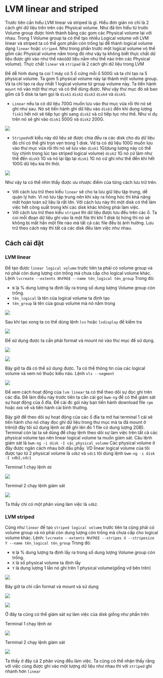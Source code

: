 # LVM linear and striped
Trước tiên cần hiểu LVM linear và striped là gì. Hiểu đơn giản nó chỉ là 2 cách ghi dữ liệu trên trên các Physical volume. Như đã tìm hiểu từ trước Volume group được hình thành bằng các gom các Physical volume lại với nhau. Trong 1 Volume group ta có thể tạo nhiều Logical volume với LVM linear và striped ta có thể gom phần còn trống lại để thành logical volume dạng `linear` hoặc `striped`. Như trong phần trước một logical volume vó thể gồm các Physical volume nằm trong đó như vậy ta không biết thực chất dữ liệu được ghi vào như thế nào(dữ liệu nằm như thế nào trên các Physical volume). Thực chất `linear` và `stripad` là 2 cách ghi dữ liệu trong LVM

Để dễ hình dung ta coi 1 máy có 5 ổ cứng mỗi ổ 500G và ta chỉ tạo ra 5 physical volume. Ta gom 5 physical volume này lại thành một volume group. Và ta chỉ tạo ra duy nhất 1 logical volume từ group volume này. Ta tiến hành `mount` nó vào một thư mục và có thể dùng được. Như vậy thư mục đó sẽ bao gồm cả 5 disk ta tạm gọi là `disk1` `disk2` `disk3` `disk4` và `disk5`.
 * `Linear` nếu ta có dữ liệu 700G muốn lưu vào thư mục vừa rồi thì nó sẽ ghi như sau. Nó sẽ tiến hành ghi dữ liệu vào `disk1` đến khi dung lượng `fisk1` hết nói sẽ tiếp tục ghi sang `disk2` và cứ tiếp tục như thế. Như ví dụ trên nó sẽ ghi vào `disk1` 500G và `disk2` 200G.

![](https://github.com/niemdinhtrong/NIEMDT/blob/master/linux/images/li01.gif)


 * `Striped`với kiểu này dữ liệu sẽ được chia đều ra các disk cho dù dữ liệu đó chỉ có thể ghi trọn vẹn trong 1 disk. Vd ta có dữ liệu 100G muốn lưu vào thư mục vừa rồi thì nó sẽ lưu vào `disk1` 1G(dung lượng này có thể tùy chỉnh trong lúc tạo striped logical volume) `disk2` 1G nó cứ làm như thế đến `disk5` 1G và nó lại lặp lại `disk1` 1G nó cứ ghi như thế đến khi hết 100G dữ liệu kia thì thôi.

![](https://github.com/niemdinhtrong/NIEMDT/blob/master/linux/images/li02.gif)

Như vậy ta có thể nhìn thấy được ưu nhược điểm của từng cách lưu trữ trên. 
 * Với cách lưu trữ theo kiểu `linear` sẽ cho ta lưu giữ liệu tập trung, dễ quản lý hơn. Vì nó lưu tập trung nên khi xảy ra hỏng hóc thì khả năng mất hoàn toàn sữ liệu là rất lớn. Với cách lưu này thì một disk có thể làm việc hết công suất trong khi các disk khác không phải làm việc.
 * Với cách lưu trữ theo kiểu `striped` thì dữ liệu được lưu đều trên các ổ. Ta coi mỗi đoạn dữ liệu ghi vào là một file thì khi 1 disk bị hỏng thì nó sẽ không bị mất hẳn một file nào mà tất cả các file đều bị ảnh hưởng. Lưu trữ theo cách này thì tất cả các disk đều làm việc như nhau.
## Cách cài đặt 
### LVM linear
Để tạo được `linear logical volume` trước tiên ta phải có volume group và nó phải còn dung lượng còn trống mà chưa cấp cho logical volume khác.
Lệnh `lvcreate --extents N%FREE --name tên_logical tên_group`
Trong đó: 
 *  `N` là % dung lượng ta định lấy ra trong số dung lượng Volume group còn trống.
 * `tên_logical` là tên của logical volume ta định tạo
 * `tên_group` là tên của goup volume mà nó nằm trong

![](https://github.com/niemdinhtrong/NIEMDT/blob/master/linux/images/li1.png)

Sau khi tạo xong ta co thể dùng lệnh `lvs` hoặc `lvdisplay` để kiểm tra

![](https://github.com/niemdinhtrong/NIEMDT/blob/master/linux/images/li2.png)

Để sử dụng được ta cần phải format và mount nó vào thư mục để sử dụng. 

![](https://github.com/niemdinhtrong/NIEMDT/blob/master/linux/images/li3.png)

![](https://github.com/niemdinhtrong/NIEMDT/blob/master/linux/images/li4.png)

Bây giờ ta đã có thể sử dụng được.
Ta có thể thông tin của các logical volume và xem nó thuộc kiểu nào. Lệnh `vls --segment`

![](https://github.com/niemdinhtrong/NIEMDT/blob/master/linux/images/li5.png)

Để xem cách hoạt động của `lvm linear` ta có thể theo dõi sự đọc ghi trên các đĩa. Để làm điều này trước tiên ta cần cài goí `bwm-ng` để có thể giám sát sự hoạt động của ổ đĩa. Để cài đc gói này bạn tiến hành download file `rpm` hoặc `deb` về và tiến hành cài bình thường.

Bây giờ để theo dõi sự hoạt động của các ổ đĩa ta mở hai terminal 1 cái sẽ tiến hành cho nó chạy đọc ghi dữ liệu trong thư mục mà ta đã mount ở trên(ở đây tôi sử dụng lệnh `dd` để ghi lên đó 1 file có dung lượng 2GB). Terminal còn lại ta sẽ dùng để chạy lệnh theo dõi sự làm việc trên tất cả các physical volume tạo nên linear logical volume ta muốn giám sát.
Câu lệnh giám sát là `bwm-ng -i disk -I các_physical_volume` Các physical volume ở đây được ngăn cách nhau bởi dấu phẩy. 
VD linear logical volume của tôi được tạo từ 2 physical volume là `sdb2` và `sdc1` tôi dùng lệnh `bwm-ng -i disk -I sdb2,sdc1`

Terminal 1 chạy lệnh `dd`

![](https://github.com/niemdinhtrong/NIEMDT/blob/master/linux/images/li02.png)

Terminal 2 chạy lệnh giám sát

![](https://github.com/niemdinhtrong/NIEMDT/blob/master/linux/images/li01.png)

Ta thấy chỉ có một phân vùng làm việc là `sdb2`.

### LVM striped
Cũng như `linear` để tạo `striped logical volume` trước tiên ta  cũng phải có volume group và nó phải còn dung lượng còn trống mà chưa cấp cho logical volume khác.
Lệnh: `lvcreate --extents N%FREE --stripes X --stripesize Y --name tên_logical tên_group`
Trong đó: 
 * `N` là % dung lượng ta định lấy ra trong số dung lượng Volume group còn trống.
 * `X` là số physical volume  ta định lấy
 * `Y` là dung lượng 1 lần nó ghi trên 1 physical volume(giống vd bên trên)

![](https://github.com/niemdinhtrong/NIEMDT/blob/master/linux/images/li6.png)

Bây giờ ta chỉ cần format và mount và sử dụng

![](https://github.com/niemdinhtrong/NIEMDT/blob/master/linux/images/li7.png)

![](https://github.com/niemdinhtrong/NIEMDT/blob/master/linux/images/li8.png)

Ở đây ta cũng có thể giám sát sự làm việc của disk giống như phần trên

Terminal 1 chạy lệnh `dd`

![](https://github.com/niemdinhtrong/NIEMDT/blob/master/linux/images/str02.png)

Terminal 2 chạy lệnh giám sát

![](https://github.com/niemdinhtrong/NIEMDT/blob/master/linux/images/str01.png)

Ta thấy ở đây cả 2 phân vùng đều làm việc.
Ta cũng có thể nhận thấy rằng với việc cùng được ghi vào một lượng dữ liệu như nhau thì với `striped` ghi nhanh hơn `linear`